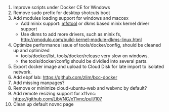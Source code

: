
1. Improve scripts under Docker CE for Windows
2. Remove sudo prefix for desktop shotcuts boot
3. Add modules loading support for windows and macosx
    * Add minix support: [mfstool](http://mfstool.sourceforge.net/) or dkms based minix kernel driver support
    * Use dkms to add more drivers, such as minix fs, http://xmodulo.com/build-kernel-module-dkms-linux.html
4. Optimize performance issue of tools/docker/config, should be cleaned up and optimized
    * tools/docker/list, tools/docker/release very slow on windows.
    * the tools/docker/config should be dividied into several parts.
5. Export docker image and upload to Cloud Disk for late import to isolated network.
6. Add ebpf lab: https://github.com/zlim/bcc-docker
7. Add missing manpages?
8. Remove or minimize cloud-ubuntu-web and webvnc by default?
9. Add remote resizing support for x11vnc: https://github.com/LibVNC/x11vnc/pull/107
10. Clean up default novnc page
